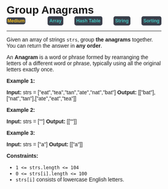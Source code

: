 
<style>
*{
    font-family: "Plus Jakarta Sans", sans-serif;
    padding: 0;
    margin: 0;
    box-sizing: border-box;
}
.diff{
    background: #3a3f4b;
    padding: 5px;
    width: max-content;
    border-radius: 5px;
    font-size: 12px;
    font-family: "Plus Jakarta Sans", sans-serif;
    font-weight: 700;
}
</style>

# Group Anagrams

<div style="display: flex; justify-content: space-between; align-items: center">
<div class="diff" style="color: #fac31d;padding: 2px; background-color: '#3a3f4b'; border-radius: 5px;">Medium</div>
<br>
<div class="diff" style="color: #46c6c2">Array</div>
<div class="diff" style="color: #46c6c2">Hash Table</div>
<div class="diff" style="color: #46c6c2">String</div>
<div class="diff" style="color: #46c6c2">Sorting</div>
</div>

---

Given an array of strings `strs`, group **the anagrams** together. You can return the answer in **any order**.

An **Anagram** is a word or phrase formed by rearranging the letters of a different word or phrase, typically using all the original letters exactly once.

**Example 1:**

**Input:** strs = \["eat","tea","tan","ate","nat","bat"\]
**Output:** \[\["bat"\],\["nat","tan"\],\["ate","eat","tea"\]\]

**Example 2:**

**Input:** strs = \[""\]
**Output:** \[\[""\]\]

**Example 3:**

**Input:** strs = \["a"\]
**Output:** \[\["a"\]\]

**Constraints:**

*   `1 <= strs.length <= 104`
*   `0 <= strs[i].length <= 100`
*   `strs[i]` consists of lowercase English letters.

